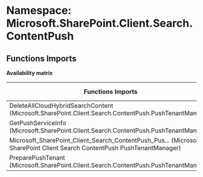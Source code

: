 # Namespace: Microsoft.SharePoint.Client.Search.ContentPush

## Functions Imports

**Availability matrix**

Functions Imports | SPO | SP 2019 | SP 2016 | SP 2013
----------|-----|---------|---------|--------
DeleteAllCloudHybridSearchContent (Microsoft.SharePoint.Client.Search.ContentPush.PushTenantManager) | ✖ | ✖ | ✖ | ✔
GetPushServiceInfo (Microsoft.SharePoint.Client.Search.ContentPush.PushTenantManager) | ✖ | ✖ | ✖ | ✔
<span title="Microsoft_SharePoint_Client_Search_ContentPush_PushTenantManager">Microsoft_SharePoint_Client_Search_ContentPush_Pus...</span> (Microsoft SharePoint Client Search ContentPush PushTenantManager) | ✖ | ✖ | ✖ | ✔
PreparePushTenant (Microsoft.SharePoint.Client.Search.ContentPush.PushTenantManager) | ✖ | ✖ | ✖ | ✔
